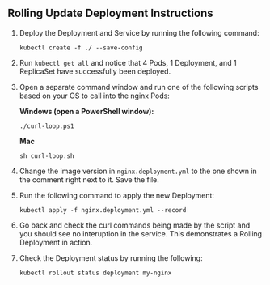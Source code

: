 ## Rolling Update Deployment Instructions

1. Deploy the Deployment and Service by running the following command:

    `kubectl create -f ./ --save-config`

1. Run `kubectl get all` and notice that 4 Pods, 1 Deployment, and 1 ReplicaSet have successfully been deployed.
1. Open a separate command window and run one of the following scripts based on your OS to call into the nginx Pods:

    **Windows (open a PowerShell window):**

    `./curl-loop.ps1`

    **Mac**

    `sh curl-loop.sh`

1. Change the image version in `nginx.deployment.yml` to the one shown in the comment right next to it. Save the file.
1. Run the following command to apply the new Deployment:

    `kubectl apply -f nginx.deployment.yml --record`

1. Go back and check the curl commands being made by the script and you should see no interuption in the service. This demonstrates a Rolling Deployment in action.
1. Check the Deployment status by running the following:

    `kubectl rollout status deployment my-nginx`



